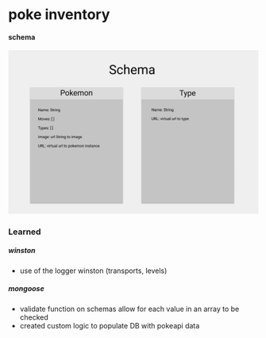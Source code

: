 # poke inventory

#### schema

![inventory models](public/images/pokeinventory_schema.png)

### Learned

##### winston

- use of the logger winston (transports, levels)

##### mongoose

- validate function on schemas allow for each value in an array to be checked
- created custom logic to populate DB with pokeapi data
